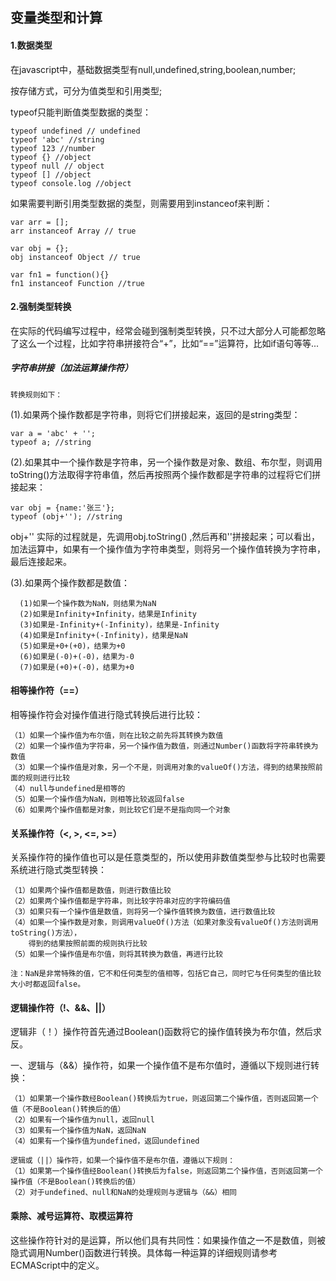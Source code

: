 ## 变量类型和计算

#### 1.数据类型

在javascript中，基础数据类型有null,undefined,string,boolean,number;

按存储方式，可分为值类型和引用类型;

typeof只能判断值类型数据的类型：

	typeof undefined // undefined
	typeof 'abc' //string
	typeof 123 //number
	typeof {} //object
	typeof null // object
	typeof [] //object
	typeof console.log //object

如果需要判断引用类型数据的类型，则需要用到instanceof来判断：

	var arr = [];
	arr instanceof Array // true

	var obj = {};
	obj instanceof Object // true

	var fn1 = function(){}
	fn1 instanceof Function //true

#### 2.强制类型转换
	
在实际的代码编写过程中，经常会碰到强制类型转换，只不过大部分人可能都忽略了这么一个过程，比如字符串拼接符合“+”，比如“==”运算符，比如if语句等等...

##### 字符串拼接（加法运算操作符）	

	转换规则如下：

(1).如果两个操作数都是字符串，则将它们拼接起来，返回的是string类型：

	var a = 'abc' + '';
	typeof a; //string 

(2).如果其中一个操作数是字符串，另一个操作数是对象、数组、布尔型，则调用toString()方法取得字符串值，然后再按照两个操作数都是字符串的过程将它们拼接起来：

	var obj = {name:'张三'};
	typeof (obj+''); //string  

obj+'' 实际的过程就是，先调用obj.toString() ,然后再和''拼接起来；可以看出，加法运算中，如果有一个操作值为字符串类型，则将另一个操作值转换为字符串，最后连接起来。

(3).如果两个操作数都是数值：

	  (1)如果一个操作数为NaN，则结果为NaN
	  (2)如果是Infinity+Infinity，结果是Infinity
	  (3)如果是-Infinity+(-Infinity)，结果是-Infinity
	  (4)如果是Infinity+(-Infinity)，结果是NaN
	  (5)如果是+0+(+0)，结果为+0
	  (6)如果是(-0)+(-0)，结果为-0
	  (7)如果是(+0)+(-0)，结果为+0

#### 相等操作符（==）

相等操作符会对操作值进行隐式转换后进行比较：

	（1）如果一个操作值为布尔值，则在比较之前先将其转换为数值
	（2）如果一个操作值为字符串，另一个操作值为数值，则通过Number()函数将字符串转换为数值
	（3）如果一个操作值是对象，另一个不是，则调用对象的valueOf()方法，得到的结果按照前面的规则进行比较
	（4）null与undefined是相等的
	（5）如果一个操作值为NaN，则相等比较返回false
	（6）如果两个操作值都是对象，则比较它们是不是指向同一个对象

#### 关系操作符（<, >, <=, >=）

关系操作符的操作值也可以是任意类型的，所以使用非数值类型参与比较时也需要系统进行隐式类型转换：

	（1）如果两个操作值都是数值，则进行数值比较
	（2）如果两个操作值都是字符串，则比较字符串对应的字符编码值
	（3）如果只有一个操作值是数值，则将另一个操作值转换为数值，进行数值比较
	（4）如果一个操作数是对象，则调用valueOf()方法（如果对象没有valueOf()方法则调用toString()方法），
	    得到的结果按照前面的规则执行比较
	（5）如果一个操作值是布尔值，则将其转换为数值，再进行比较

	注：NaN是非常特殊的值，它不和任何类型的值相等，包括它自己，同时它与任何类型的值比较大小时都返回false。

#### 逻辑操作符（!、&&、||）

逻辑非（！）操作符首先通过Boolean()函数将它的操作值转换为布尔值，然后求反。

一、逻辑与（&&）操作符，如果一个操作值不是布尔值时，遵循以下规则进行转换：

	（1）如果第一个操作数经Boolean()转换后为true，则返回第二个操作值，否则返回第一个值（不是Boolean()转换后的值）
	（2）如果有一个操作值为null，返回null
	（3）如果有一个操作值为NaN，返回NaN
	（4）如果有一个操作值为undefined，返回undefined

	逻辑或（||）操作符，如果一个操作值不是布尔值，遵循以下规则：
	（1）如果第一个操作值经Boolean()转换后为false，则返回第二个操作值，否则返回第一个操作值（不是Boolean()转换后的值）
	（2）对于undefined、null和NaN的处理规则与逻辑与（&&）相同

#### 乘除、减号运算符、取模运算符

这些操作符针对的是运算，所以他们具有共同性：如果操作值之一不是数值，则被隐式调用Number()函数进行转换。具体每一种运算的详细规则请参考ECMAScript中的定义。









